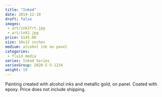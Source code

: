 ```yaml
---
title: "Inked"
date: 2019-12-10
draft: false
images:
 - art/ink2frt.jpg
 - art/ink2.jpg
price: $145.00
size: 10x12 inches
medium: alcohol ink on panel
categories:
 - fluid media
series: Inked Series
seriesGroup: 2020-5-5-1234
weight: 10
---
```


Painting created with alcohol inks and metallic gold, on panel. Coated with epoxy. Price does not include shipping.
